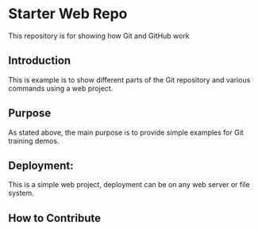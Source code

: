 # Starter Web Repo

This repository is for showing how Git and GitHub work

## Introduction

This is example is to show different parts of the Git repository and various commands using a web project.

## Purpose

As stated above, the main purpose is to provide simple examples for Git training demos.

## Deployment:

This is a simple web project, deployment can be on any web server or file system.


## How to Contribute
